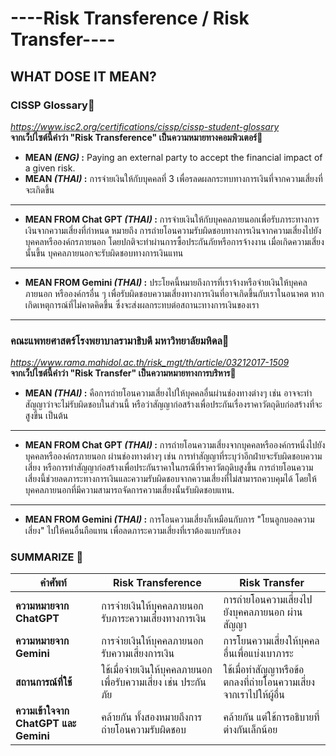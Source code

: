 # ----Risk Transference / Risk Transfer----
## WHAT DOSE IT MEAN?

### CISSP Glossary🌺
*https://www.isc2.org/certifications/cissp/cissp-student-glossary* <br>
**จากเว็ปไซต์นี้คำว่า "Risk Transference" เป็นความหมายทางคอมพิวเตอร์**🎐

- **MEAN *(ENG)* :** Paying an external party to accept the financial impact of a given risk.<br>
- **MEAN *(THAI)* :** การจ่ายเงินให้กับบุคคลที่ 3 เพื่อรลดผลกระทบทางการเงินที่จากความเสี่ยงที่จะเกิดขึ้น

-----------------------------------------------------------------------------------------------------------
- **MEAN FROM Chat GPT *(THAI)* :** การจ่ายเงินให้กับบุคคลภายนอกเพื่อรับภาระทางการเงินจากความเสี่ยงที่กำหนด หมายถึง การถ่ายโอนความรับผิดชอบทางการเงินจากความเสี่ยงไปยังบุคคลหรือองค์กรภายนอก โดยปกติจะทำผ่านการซื้อประกันภัยหรือการจ้างงาน เมื่อเกิดความเสี่ยงนั้นขึ้น บุคคลภายนอกจะรับผิดชอบทางการเงินแทน

-----------------------------------------------------------------------------------------------------------
- **MEAN FROM Gemini *(THAI)* :** ประโยคนี้หมายถึงการที่เราจ้างหรือจ่ายเงินให้บุคคลภายนอก หรือองค์กรอื่น ๆ เพื่อรับผิดชอบความเสี่ยงทางการเงินที่อาจเกิดขึ้นกับเราในอนาคต หากเกิดเหตุการณ์ที่ไม่คาดคิดขึ้น ซึ่งจะส่งผลกระทบต่อสถานะทางการเงินของเรา


*********************************************************************************************************
### คณะแพทยศาสตร์โรงพยาบาลรามาธิบดี มหาวิทยาลัยมหิดล🌷
*https://www.rama.mahidol.ac.th/risk_mgt/th/article/03212017-1509* <br>
**จากเว็ปไซต์นี้คำว่า "Risk Transfer" เป็นความหมายทางการบริหาร**🌈

- **MEAN *(THAI)* :** คือการถ่ายโอนความเสี่ยงไปให้บุคคลอื่นผ่านช่องทางต่างๆ เช่น อาจจะทำสัญญาว่าจะไม่รับผิดชอบในส่วนนี้ หรือว่าสัญญาก่อสร้างเพื่อประกันเรื่องราคาวัตถุดิบก่อสร้างที่จะสูงขึ้น เป็นต้น

-----------------------------------------------------------------------------------------------------------
- **MEAN FROM Chat GPT *(THAI)* :** การถ่ายโอนความเสี่ยงจากบุคคลหรือองค์กรหนึ่งไปยังบุคคลหรือองค์กรภายนอก ผ่านช่องทางต่างๆ เช่น การทำสัญญาที่ระบุว่าอีกฝ่ายจะรับผิดชอบความเสี่ยง หรือการทำสัญญาก่อสร้างเพื่อประกันราคาในกรณีที่ราคาวัตถุดิบสูงขึ้น การถ่ายโอนความเสี่ยงนี้ช่วยลดภาระทางการเงินและความรับผิดชอบจากความเสี่ยงที่ไม่สามารถควบคุมได้ โดยให้บุคคลภายนอกที่มีความสามารถจัดการความเสี่ยงนั้นรับผิดชอบแทน.

-----------------------------------------------------------------------------------------------------------
- **MEAN FROM Gemini *(THAI)* :** การโอนความเสี่ยงก็เหมือนกับการ "โยนลูกบอลความเสี่ยง" ไปให้คนอื่นถือแทน เพื่อลดภาระความเสี่ยงที่เราต้องแบกรับเอง

### SUMMARIZE 🎏
| คำศัพท์               | **Risk Transference**                                      | **Risk Transfer**                                        |
|-----------------------|-----------------------------------------------------------|---------------------------------------------------------|
| **ความหมายจาก ChatGPT** | การจ่ายเงินให้บุคคลภายนอกรับภาระความเสี่ยงทางการเงิน      | การถ่ายโอนความเสี่ยงไปยังบุคคลภายนอก ผ่านสัญญา        |
| **ความหมายจาก Gemini**  | การจ่ายเงินให้บุคคลภายนอกรับความเสี่ยงการเงิน           | การโยนความเสี่ยงให้บุคคลอื่นเพื่อแบ่งเบาภาระ            |
| **สถานการณ์ที่ใช้**        | ใช้เมื่อจ่ายเงินให้บุคคลภายนอกเพื่อรับความเสี่ยง เช่น ประกันภัย | ใช้เมื่อทำสัญญาหรือข้อตกลงที่ถ่ายโอนความเสี่ยงจากเราไปให้ผู้อื่น |
| **ความเข้าใจจาก ChatGPT และ Gemini** | คล้ายกัน ทั้งสองหมายถึงการถ่ายโอนความรับผิดชอบ            | คล้ายกัน แต่ใช้การอธิบายที่ต่างกันเล็กน้อย               |
